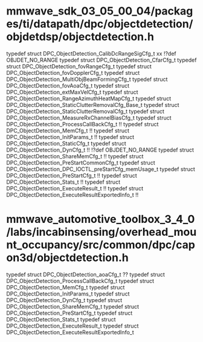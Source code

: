 # mmwave_sdk_03_05_00_04/packages/ti/datapath/dpc/objectdetection/objdetdsp/objectdetection.h
typedef struct DPC_ObjectDetection_CalibDcRangeSigCfg_t xx          !?def OBJDET_NO_RANGE
typedef struct DPC_ObjectDetection_CfarCfg_t
typedef struct DPC_ObjectDetection_fovRangeCfg_t
typedef struct DPC_ObjectDetection_fovDopplerCfg_t
typedef struct DPC_ObjectDetection_MultiObjBeamFormingCfg_t
typedef struct DPC_ObjectDetection_fovAoaCfg_t
typedef struct DPC_ObjectDetection_extMaxVelCfg_t
typedef struct DPC_ObjectDetection_RangeAzimuthHeatMapCfg_t
typedef struct DPC_ObjectDetection_StaticClutterRemovalCfg_Base_t
typedef struct DPC_ObjectDetection_StaticClutterRemovalCfg_t
typedef struct DPC_ObjectDetection_MeasureRxChannelBiasCfg_t
typedef struct DPC_ObjectDetection_ProcessCallBackCfg_t             !!
typedef struct DPC_ObjectDetection_MemCfg_t                         !!
typedef struct DPC_ObjectDetection_InitParams_t                     !!
typedef struct DPC_ObjectDetection_StaticCfg_t
typedef struct DPC_ObjectDetection_DynCfg_t                         !! !?def OBJDET_NO_RANGE
typedef struct DPC_ObjectDetection_ShareMemCfg_t                    !!
typedef struct DPC_ObjectDetection_PreStartCommonCfg_t
typedef struct DPC_ObjectDetection_DPC_IOCTL_preStartCfg_memUsage_t
typedef struct DPC_ObjectDetection_PreStartCfg_t                    !!
typedef struct DPC_ObjectDetection_Stats_t                          !!
typedef struct DPC_ObjectDetection_ExecuteResult_t                  !!
typedef struct DPC_ObjectDetection_ExecuteResultExportedInfo_t      !!

# mmwave_automotive_toolbox_3_4_0/labs/incabinsensing/overhead_mount_occupancy/src/common/dpc/capon3d/objectdetection.h
typedef struct DPC_ObjectDetection_aoaCfg_t                         ??
typedef struct DPC_ObjectDetection_ProcessCallBackCfg_t
typedef struct DPC_ObjectDetection_MemCfg_t
typedef struct DPC_ObjectDetection_InitParams_t
typedef struct DPC_ObjectDetection_DynCfg_t
typedef struct DPC_ObjectDetection_ShareMemCfg_t
typedef struct DPC_ObjectDetection_PreStartCfg_t
typedef struct DPC_ObjectDetection_Stats_t
typedef struct DPC_ObjectDetection_ExecuteResult_t
typedef struct DPC_ObjectDetection_ExecuteResultExportedInfo_t
